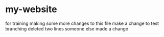 # my-website
for training
making some more changes to this file
make a change to test branching
deleted two lines
someone else made a change